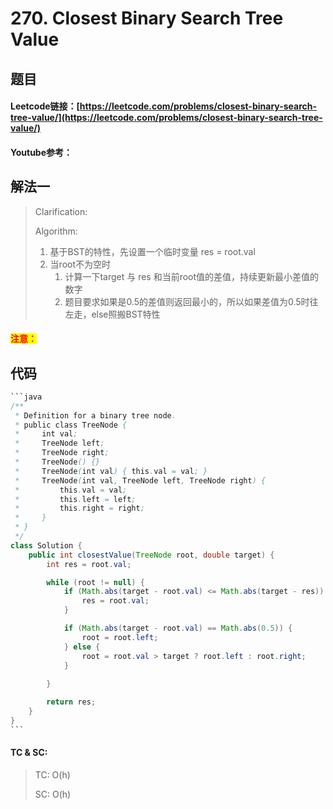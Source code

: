 # 270. Closest Binary Search Tree Value

## 题目

#### Leetcode链接：[https://leetcode.com/problems/closest-binary-search-tree-value/](https://leetcode.com/problems/closest-binary-search-tree-value/)

#### Youtube参考：

## 解法一

> Clarification:&#x20;
>
> Algorithm:&#x20;
>
> 1. 基于BST的特性，先设置一个临时变量 res = root.val
> 2. 当root不为空时
>    1. 计算一下target 与 res 和当前root值的差值，持续更新最小差值的数字
>    2. 题目要求如果是0.5的差值则返回最小的，所以如果差值为0.5时往左走，else照搬BST特性

#### <mark style="color:red;">注意：</mark>

## 代码

````java
```java
/**
 * Definition for a binary tree node.
 * public class TreeNode {
 *     int val;
 *     TreeNode left;
 *     TreeNode right;
 *     TreeNode() {}
 *     TreeNode(int val) { this.val = val; }
 *     TreeNode(int val, TreeNode left, TreeNode right) {
 *         this.val = val;
 *         this.left = left;
 *         this.right = right;
 *     }
 * }
 */
class Solution {
    public int closestValue(TreeNode root, double target) {
        int res = root.val;

        while (root != null) {
            if (Math.abs(target - root.val) <= Math.abs(target - res)) {
                res = root.val;
            }

            if (Math.abs(target - root.val) == Math.abs(0.5)) {
                root = root.left;
            } else {
                root = root.val > target ? root.left : root.right;
            }
            
        }

        return res;
    }
}
```
````

#### TC & SC:&#x20;

> TC: O(h)
>
> SC: O(h)
